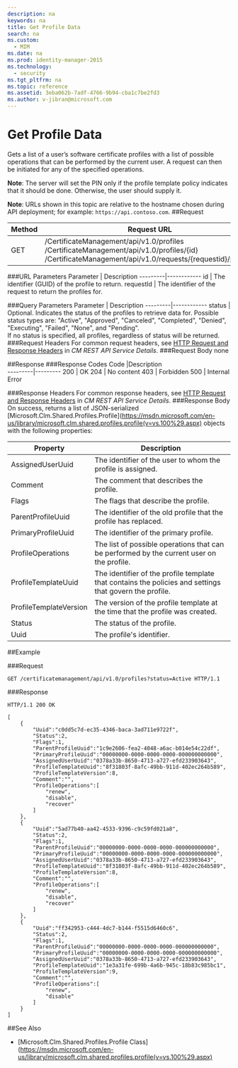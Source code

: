 ```yaml
---
description: na
keywords: na
title: Get Profile Data
search: na
ms.custom: 
  - MIM
ms.date: na
ms.prod: identity-manager-2015
ms.technology: 
  - security
ms.tgt_pltfrm: na
ms.topic: reference
ms.assetid: 3eba062b-7adf-4766-9b94-cba1c7be2fd3
ms.author: v-jibran@microsoft.com
---
```

# Get Profile Data
Gets a list of a user’s software certificate profiles with a list of possible operations that can be performed by the current user. A request can then be initiated for any of the specified operations.

**Note**: The server will set the PIN only if the profile template policy indicates that it should be done. Otherwise, the user should supply it.

**Note**: URLs shown in this topic are relative to the hostname chosen during API deployment; for example: `https://api.contoso.com`.
##Request


Method  |Request URL  
---------|---------
GET     |/CertificateManagement/api/v1.0/profiles<br/>/CertificateManagement/api/v1.0/profiles/{id} <br/>/CertificateManagement/api/v1.0/requests/{requestid}/profiles 

###URL Parameters
Parameter | Description
---------|------------
id | The identifier (GUID) of the profile to return.
requestId | The identifier of the request to return the profiles for.

###Query Parameters
Parameter | Description
---------|------------
status | Optional. Indicates the status of the profiles to retrieve data for. Possible status types are: "Active", "Approved", "Canceled", "Completed", "Denied", "Executing", "Failed", "None", and "Pending". <br/>If no status is specified, all profiles, regardless of status will be returned.
###Request Headers
For common request headers, see [HTTP Request and Response Headers](CM_REST_API_Service_Details.md#HttpHeaders) in *CM REST API Service Details*.
###Request Body
none

##Response
###Response Codes
Code  |Description  
---------|---------
200 | OK
204 | No content
403 | Forbidden
500 | Internal Error

###Response Headers
For common response headers, see [HTTP Request and Response Headers](CM_REST_API_Service_Details.md#HttpHeaders) in *CM REST API Service Details*.
###Response Body
On success, returns a list of JSON-serialized [Microsoft.Clm.Shared.Profiles.Profile](https://msdn.microsoft.com/en-us/library/microsoft.clm.shared.profiles.profile(v=vs.100%29.aspx) objects with the following properties:

Property | Description
---------|------------
AssignedUserUuid | The identifier of the user to whom the profile is assigned. 
Comment | The comment that describes the profile. 
Flags | The flags that describe the profile. 
ParentProfileUuid | The identifier of the old profile that the profile has replaced. 
PrimaryProfileUuid | The identifier of the primary profile. 
ProfileOperations | The list of possible operations that can be performed by the current user on the profile.
ProfileTemplateUuid | The identifier of the profile template that contains the policies and settings that govern the profile. 
ProfileTemplateVersion | The version of the profile template at the time that the profile was created. 
Status | The status of the profile. 
Uuid | The profile's identifier. 


##Example

###Request 
```
GET /certificatemanagement/api/v1.0/profiles?status=Active HTTP/1.1
```
###Response 
```
HTTP/1.1 200 OK

[
    {
        "Uuid":"c0dd5c7d-ec35-4346-baca-3ad711e9722f",
        "Status":2,
        "Flags":1,
        "ParentProfileUuid":"1c9e2606-fea2-4048-a6ac-b014e54c22df",
        "PrimaryProfileUuid":"00000000-0000-0000-0000-000000000000",
        "AssignedUserUuid":"0378a33b-8650-4713-a727-efd233903643",
        "ProfileTemplateUuid":"8f31803f-8afc-49bb-911d-402ec264b589",
        "ProfileTemplateVersion":8,
        "Comment":"",
        "ProfileOperations":[
            "renew",
            "disable",
            "recover"
        ]
    },
    {
        "Uuid":"5ad77b40-aa42-4533-9396-c9c59fd021a8",
        "Status":2,
        "Flags":1,
        "ParentProfileUuid":"00000000-0000-0000-0000-000000000000",
        "PrimaryProfileUuid":"00000000-0000-0000-0000-000000000000",
        "AssignedUserUuid":"0378a33b-8650-4713-a727-efd233903643",
        "ProfileTemplateUuid":"8f31803f-8afc-49bb-911d-402ec264b589",
        "ProfileTemplateVersion":8,
        "Comment":"",
        "ProfileOperations":[
            "renew",
            "disable",
            "recover"
        ]
    },
    {
        "Uuid":"ff342953-c444-4dc7-b144-f5515d6460c6",
        "Status":2,
        "Flags":1,
        "ParentProfileUuid":"00000000-0000-0000-0000-000000000000",
        "PrimaryProfileUuid":"00000000-0000-0000-0000-000000000000",
        "AssignedUserUuid":"0378a33b-8650-4713-a727-efd233903643",
        "ProfileTemplateUuid":"1e3a31fe-699b-4a6b-945c-18b83c985bc1",
        "ProfileTemplateVersion":9,
        "Comment":"",
        "ProfileOperations":[
            "renew",
            "disable"
        ]
    }
]
```       
##See Also

- [Microsoft.Clm.Shared.Profiles.Profile Class](https://msdn.microsoft.com/en-us/library/microsoft.clm.shared.profiles.profile(v=vs.100%29.aspx)
